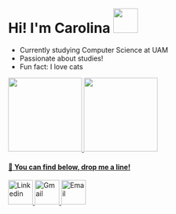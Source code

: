 # Hi! I'm Carolina <img src="https://user-images.githubusercontent.com/48016467/101523080-dfda3880-3966-11eb-91b6-7aeadee01657.gif" width="50" height="50" />


 -  Currently studying Computer Science at UAM 
 -  Passionate about studies! 
 -  Fun fact:  I love cats 



 

<div>
 
  <a href="https://github.com/carolinacstro">
  <img height="150em" src="https://github-readme-stats.vercel.app/api?username=carolinacstro&show_icons=true&theme=dracula&include_all_commits=true&count_private=true"/>
  <img height="150em" src="https://github-readme-stats.vercel.app/api/top-langs/?username=carolinacstro&layout=compact&langs_count=7&theme=dracula"/>
   
</div>



 #### 💌 You can find below, drop me a line!

<a href="https://www.linkedin.com/in/carolinacstro/">
 <img src = "https://user-images.githubusercontent.com/48016467/100026294-4e48c380-2dc9-11eb-950f-d3bd48439c4f.png" 
     alt = "Linkedin"
     width="50px"/>
 </a>

<a href="mailto:carolcastro086@gmail.com">
 <img src = "https://user-images.githubusercontent.com/48016467/100026296-4e48c380-2dc9-11eb-837f-cdd73bb41915.png" 
     alt = "Gmail"
     width="50px"/>
</a>


<a href="mailto:carolinacoliveira@outlook.com">
 <img src = "https://user-images.githubusercontent.com/48016467/100026291-4db02d00-2dc9-11eb-80b4-a77d7969098f.png" 
     alt = "Email"
     width="50px"/>
</a>


